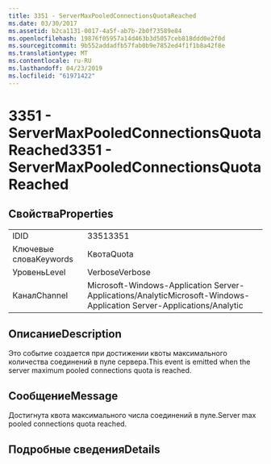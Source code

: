 ```yaml
---
title: 3351 - ServerMaxPooledConnectionsQuotaReached
ms.date: 03/30/2017
ms.assetid: b2ca1131-0017-4a5f-ab7b-2b0f73589e84
ms.openlocfilehash: 19876f05957a14d463b3d5057ceb818ddd0e2f0d
ms.sourcegitcommit: 9b552addadfb57fab0b9e7852ed4f1f1b8a42f8e
ms.translationtype: MT
ms.contentlocale: ru-RU
ms.lasthandoff: 04/23/2019
ms.locfileid: "61971422"
---
```

# <a name="3351---servermaxpooledconnectionsquotareached"></a><span data-ttu-id="f9359-102">3351 - ServerMaxPooledConnectionsQuotaReached</span><span class="sxs-lookup"><span data-stu-id="f9359-102">3351 - ServerMaxPooledConnectionsQuotaReached</span></span>
## <a name="properties"></a><span data-ttu-id="f9359-103">Свойства</span><span class="sxs-lookup"><span data-stu-id="f9359-103">Properties</span></span>  
  
|||  
|-|-|  
|<span data-ttu-id="f9359-104">ID</span><span class="sxs-lookup"><span data-stu-id="f9359-104">ID</span></span>|<span data-ttu-id="f9359-105">3351</span><span class="sxs-lookup"><span data-stu-id="f9359-105">3351</span></span>|  
|<span data-ttu-id="f9359-106">Ключевые слова</span><span class="sxs-lookup"><span data-stu-id="f9359-106">Keywords</span></span>|<span data-ttu-id="f9359-107">Квота</span><span class="sxs-lookup"><span data-stu-id="f9359-107">Quota</span></span>|  
|<span data-ttu-id="f9359-108">Уровень</span><span class="sxs-lookup"><span data-stu-id="f9359-108">Level</span></span>|<span data-ttu-id="f9359-109">Verbose</span><span class="sxs-lookup"><span data-stu-id="f9359-109">Verbose</span></span>|  
|<span data-ttu-id="f9359-110">Канал</span><span class="sxs-lookup"><span data-stu-id="f9359-110">Channel</span></span>|<span data-ttu-id="f9359-111">Microsoft-Windows-Application Server-Applications/Analytic</span><span class="sxs-lookup"><span data-stu-id="f9359-111">Microsoft-Windows-Application Server-Applications/Analytic</span></span>|  
  
## <a name="description"></a><span data-ttu-id="f9359-112">Описание</span><span class="sxs-lookup"><span data-stu-id="f9359-112">Description</span></span>  
 <span data-ttu-id="f9359-113">Это событие создается при достижении квоты максимального количества соединений в пуле сервера.</span><span class="sxs-lookup"><span data-stu-id="f9359-113">This event is emitted when the server maximum pooled connections quota is reached.</span></span>  
  
## <a name="message"></a><span data-ttu-id="f9359-114">Сообщение</span><span class="sxs-lookup"><span data-stu-id="f9359-114">Message</span></span>  
 <span data-ttu-id="f9359-115">Достигнута квота максимального числа соединений в пуле.</span><span class="sxs-lookup"><span data-stu-id="f9359-115">Server max pooled connections quota reached.</span></span>  
  
## <a name="details"></a><span data-ttu-id="f9359-116">Подробные сведения</span><span class="sxs-lookup"><span data-stu-id="f9359-116">Details</span></span>
